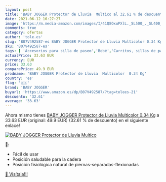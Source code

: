 ```yaml
---
layout: post
title: 'BABY JOGGER Protector de Lluvia  Multico al 32.61 % de descuento'
date: 2021-06-12 16:27:27
image: 'https://m.media-amazon.com/images/I/41Q8OxuPXlL._SL500_._SL400_.jpg'
comments: true
category: ofertas
author: 'tole.es'
slug: 'B07V492587-es BABY JOGGER Protector de Lluvia Multicolor 0.34 Kg'
sku: 'B07V492587-es'
tags: [ 'Accesorios para silla de paseo','Bebé','Carritos, sillas de paseo y accesorios','Protecciones contra agua y viento','baby','baby jogger','jogger', ]
actualPrice: 33.63 EUR
currency: EUR
price: 33.63
comparePrice: 49.9 EUR
prodname: 'BABY JOGGER Protector de Lluvia  Multicolor  0.34 Kg'
country: 'es'
flag: '🇪🇸'
brand: 'BABY JOGGER'
buyurl: 'https://www.amazon.es/dp/B07V492587/?tag=tolees-21'
descuento: '32.61'
average: '33.63'
---
```


Ahora mismo tienes [BABY JOGGER Protector de Lluvia  Multicolor  0.34 Kg](https://www.amazon.es/dp/B07V492587/?tag=tolees-21) a 33.63 EUR (original: 49.9 EUR) (32.61 %  de descuento) en el siguiente enlace!

[![BABY JOGGER Protector de Lluvia  Multico](https://m.media-amazon.com/images/I/41Q8OxuPXlL._SL500_._SL400_.jpg)](https://www.amazon.es/dp/B07V492587/?tag=tolees-21)

🔎:

- Fácil de usar
- Posición saludable para la cadera
- Posición fisiológica natural de piernas-separadas-flexionadas

[🛒 Visítala!!!](https://www.amazon.es/dp/B07V492587/?tag=tolees-21)
